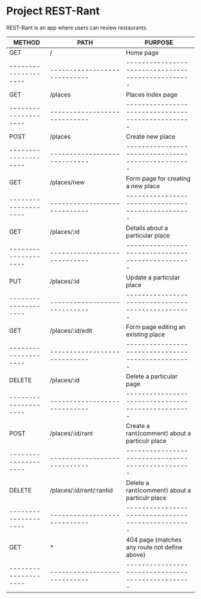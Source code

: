 # Project REST-Rant

REST-Rant is an app where users can review restaurants.

|      METHOD        |            PATH            |         PURPOSE                                 |
|--------------------|----------------------------|-------------------------------------------------|
|      GET           |        /                   |         Home page                               |
|--------------------|----------------------------|-------------------------------------------------|
|      GET           |    /places                 |     Places index page                           |
|--------------------|----------------------------|-------------------------------------------------|
|      POST          |    /places                 |     Create new place                            |
|--------------------|----------------------------|-------------------------------------------------|
|      GET           |    /places/new             |    Form page for creating a new place           |
|--------------------|----------------------------|-------------------------------------------------|
|      GET           |   /places/:id              |    Details about a particular place             |
|--------------------|----------------------------|-------------------------------------------------|
|      PUT           |   /places/:id              |    Update a particular place                    |
|--------------------|----------------------------|-------------------------------------------------|
|      GET           |   /places/:id/edit         |    Form page editing an existing place          |
|--------------------|----------------------------|-------------------------------------------------|
|      DELETE        |    /places/:id             |    Delete a particular page                     |
|--------------------|----------------------------|-------------------------------------------------|
|      POST          |    /places/:id/rant        | Create a rant(comment) about a particulr place  |
|--------------------|----------------------------|-------------------------------------------------|
|      DELETE        | /places/:id/rant/:rantid   | Delete a rant(comment) about a particulr place  |
|--------------------|----------------------------|-------------------------------------------------|
|      GET           |              *             | 404 page (matches any route not define above)   |
|--------------------|----------------------------|-------------------------------------------------|
